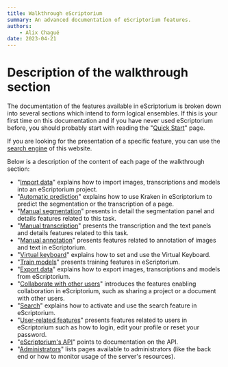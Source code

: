 ```yaml
---
title: Walkthrough eScriptorium
summary: An advanced documentation of eScriptorium features.
authors:
    - Alix Chagué
date: 2023-04-21
---
```


# Description of the walkthrough section

The documentation of the features available in eScriptorium is broken down into several sections which intend to form logical ensembles. If this is your first time on this documentation and if you have never used eScriptorium before, you should probably start with reading the "[Quick Start](quick-start.md)" page.

If you are looking for the presentation of a specific feature, you can use the [search engine](https://escriptorium-tutorial.readthedocs.io/en/latest/search.html?q=) <!-- todo: fix with correct url (forced to put the actual URL which is not grate...) --> of this website.

Below is a description of the content of each page of the walkthrough section:

- "[Import data](import.md)" explains how to import images, transcriptions and models into an eScriptorium project.
- "[Automatic prediction](predict.md)" explains how to use Kraken in eScriptorium to predict the segmentation or the transcription of a page.
- "[Manual segmentation](segment.md)" presents in detail the segmentation panel and details features related to this task.
- "[Manual transcription](transcribe.md)" presents the transcription and the text panels and details features related to this task.
- "[Manual annotation](annotate.md)" presents features related to annotation of images and text in eScriptorium.
- "[Virtual keyboard](virtual_keyboard.md)" explains how to set and use the Virtual Keyboard.
- "[Train models](train.md)" presents training features in eScriptorium.
- "[Export data](export.md)" explains how to export images, transcriptions and models from eScriptorium.
- "[Collaborate with other users](collaborate.md)" introduces the features enabling collaboration in eScriptorium, such as sharing a project or a document with other users.
- "[Search](search.md)" explains how to activate and use the search feature in eScriptorium.
- "[User-related features](users.md)" presents features related to users in eScriptorium such as how to login, edit your profile or reset your password.
- "[eScriptorium's API](api.md)" points to documentation on the API.
- "[Administrators](administrators.md)" lists pages available to administrators (like the back end or how to monitor usage of the server's resources).
